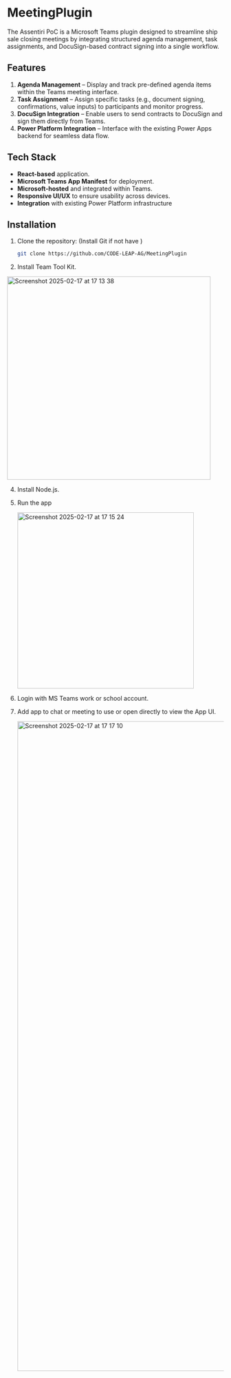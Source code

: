 # MeetingPlugin

The Assentiri PoC is a Microsoft Teams plugin designed to streamline ship sale closing meetings by integrating structured agenda management, task assignments, and DocuSign-based contract signing into a single workflow.

## Features

1. **Agenda Management** – Display and track pre-defined agenda items within the Teams meeting interface.
2. **Task Assignment** – Assign specific tasks (e.g., document signing, confirmations, value inputs) to participants and monitor progress.
3. **DocuSign Integration** – Enable users to send contracts to DocuSign and sign them directly from Teams.
4. **Power Platform Integration** – Interface with the existing Power Apps backend for seamless data flow.

## Tech Stack

- **React-based** application.
- **Microsoft Teams App Manifest** for deployment.
- **Microsoft-hosted** and integrated within Teams.
- **Responsive UI/UX** to ensure usability across devices.
- **Integration** with existing Power Platform infrastructure

## Installation

1. Clone the repository: (Install Git if not have )
   ```bash
   git clone https://github.com/CODE-LEAP-AG/MeetingPlugin
   ```
2. Install Team Tool Kit.
 <img width="473" alt="Screenshot 2025-02-17 at 17 13 38" src="https://github.com/user-attachments/assets/ccfa7c21-1648-4cae-99e4-5f0714c85731" />

4. Install Node.js.

5. Run the app

   <img width="410" alt="Screenshot 2025-02-17 at 17 15 24" src="https://github.com/user-attachments/assets/522e6531-2c7a-4e5b-9df8-ddc59b3acdc2" />

7. Login with MS Teams work or school account.

   
8. Add app to chat or meeting to use or open directly to view the App UI.
   
   <img width="1512" alt="Screenshot 2025-02-17 at 17 17 10" src="https://github.com/user-attachments/assets/8b90dca4-6550-4738-a4db-f99d43b24025" />
